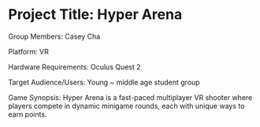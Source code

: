 # Project Title: Hyper Arena

Group Members: Casey Cha

Platform: VR

Hardware Requirements: Oculus Quest 2

Target Audience/Users: Young ~ middle age student group

Game Synopsis: Hyper Arena is a fast-paced multiplayer VR shooter where players compete in dynamic minigame rounds, each with unique ways to earn points.

